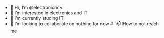 - 👋 Hi, I’m @electronicrick
- 👀 I’m interested in electronics and IT
- 🌱 I’m currently studing IT
- 💞️ I’m looking to collaborate on nothing for now
#- 📫 How to not reach me 

<!---
electronicrick/electronicrick is a ✨ special ✨ repository because its `README.md` (this file) appears on your GitHub profile.
You can click the Preview link to take a look at your changes.
--->
